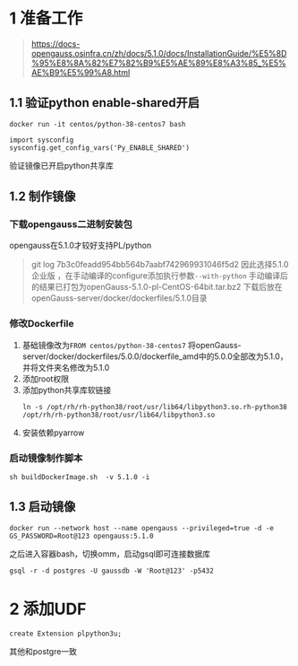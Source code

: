 
# 1 准备工作
> https://docs-opengauss.osinfra.cn/zh/docs/5.1.0/docs/InstallationGuide/%E5%8D%95%E8%8A%82%E7%82%B9%E5%AE%89%E8%A3%85_%E5%AE%B9%E5%99%A8.html
## 1.1 验证python enable-shared开启
`docker run -it centos/python-38-centos7 bash`
```
import sysconfig
sysconfig.get_config_vars('Py_ENABLE_SHARED')

```
验证镜像已开启python共享库

## 1.2 制作镜像 
### 下载opengauss二进制安装包
opengauss在5.1.0才较好支持PL/python
> git log 7b3c0feadd954bb564b7aabf742969931046f5d2
因此选择5.1.0企业版 ，在手动编译的configure添加执行参数`--with-python`
手动编译后的结果已打包为openGauss-5.1.0-pl-CentOS-64bit.tar.bz2
下载后放在openGauss-server/docker/dockerfiles/5.1.0目录
### 修改Dockerfile
1. 基础镜像改为`FROM centos/python-38-centos7`
将openGauss-server/docker/dockerfiles/5.0.0/dockerfile_amd中的5.0.0全部改为5.1.0，并将文件夹名修改为5.1.0
2. 添加root权限
3. 添加python共享库软链接
   ```
   ln -s /opt/rh/rh-python38/root/usr/lib64/libpython3.so.rh-python38 /opt/rh/rh-python38/root/usr/lib64/libpython3.so
   ```
4. 安装依赖pyarrow
### 启动镜像制作脚本
```
sh buildDockerImage.sh  -v 5.1.0 -i
```
## 1.3 启动镜像
```
docker run --network host --name opengauss --privileged=true -d -e GS_PASSWORD=Root@123 opengauss:5.1.0
```

之后进入容器bash，切换omm，启动gsql即可连接数据库
```
gsql -r -d postgres -U gaussdb -W 'Root@123' -p5432
```
# 2 添加UDF
```
create Extension plpython3u;
```
其他和postgre一致